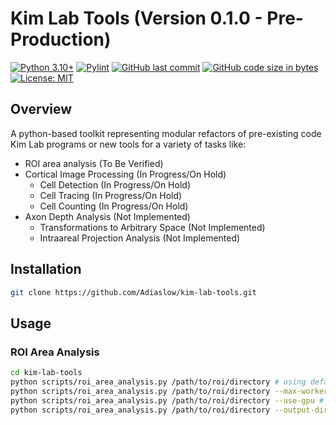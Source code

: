# Kim Lab Tools (Version 0.1.0 - Pre-Production)

[![Python 3.10+](https://img.shields.io/badge/python-3.9+-blue.svg)](https://www.python.org/downloads/)
[![Pylint](https://github.com/Adiaslow/kim-lab-tools/actions/workflows/pylint.yml/badge.svg)](https://github.com/Adiaslow/kim-lab-tools/actions/workflows/pylint.yml)
[![GitHub last commit](https://img.shields.io/github/last-commit/Adiaslow/kim-lab-tools.svg)](https://github.com/Adiaslow/kim-lab-tools/commits/main)
[![GitHub code size in bytes](https://img.shields.io/github/languages/code-size/Adiaslow/kim-lab-tools.svg)](https://github.com/Adiaslow/kim-lab-tools)
[![License: MIT](https://img.shields.io/badge/License-MIT-yellow.svg)](https://opensource.org/licenses/MIT)

## Overview

A python-based toolkit representing modular refactors of pre-existing code Kim Lab programs or new tools for a variety of tasks like:

- ROI area analysis (To Be Verified)
- Cortical Image Processing (In Progress/On Hold)
  - Cell Detection (In Progress/On Hold)
  - Cell Tracing (In Progress/On Hold)
  - Cell Counting (In Progress/On Hold)
- Axon Depth Analysis (Not Implemented)
  - Transformations to Arbitrary Space (Not Implemented)
  - Intraareal Projection Analysis (Not Implemented)

## Installation

```bash
git clone https://github.com/Adiaslow/kim-lab-tools.git
```

## Usage

### ROI Area Analysis

```bash
cd kim-lab-tools
python scripts/roi_area_analysis.py /path/to/roi/directory # using default settings
python scripts/roi_area_analysis.py /path/to/roi/directory --max-workers 4 # using 4 worker threads
python scripts/roi_area_analysis.py /path/to/roi/directory --use-gpu # using GPU if available
python scripts/roi_area_analysis.py /path/to/roi/directory --output-dir /path/to/output/directory # save output to a directory
```
